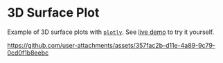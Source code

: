 # 3D Surface Plot

Example of 3D surface plots with [`plotly`](https://plotly.com/python/).
See [live demo](https://seg-unibe.github.io/surface-plots/) to try it yourself.

https://github.com/user-attachments/assets/357fac2b-d11e-4a89-9c79-0cd0f1b8eebc

